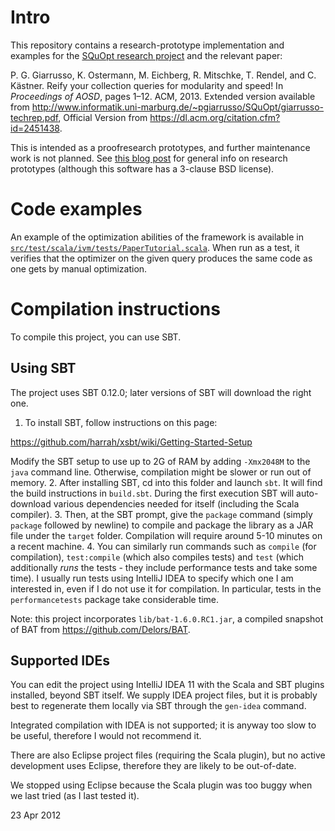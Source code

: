 # Intro

This repository contains a research-prototype implementation and examples for the [SQuOpt research project](http://www.informatik.uni-marburg.de/~pgiarrusso/SQuOpt/) and the relevant paper:

P. G. Giarrusso, K. Ostermann, M. Eichberg, R. Mitschke, T. Rendel, and C. Kästner. Reify your collection queries for modularity and speed! In *Proceedings of AOSD*, pages 1–12. ACM, 2013. Extended version available from http://www.informatik.uni-marburg.de/~pgiarrusso/SQuOpt/giarrusso-techrep.pdf, Official Version from https://dl.acm.org/citation.cfm?id=2451438.

This is intended as a proofresearch prototypes, and further maintenance work is not planned. See [this blog post](http://matt.might.net/articles/crapl/) for general info on research prototypes (although this software has a 3-clause BSD license).

# Code examples
An example of the optimization abilities of the framework is available in
[`src/test/scala/ivm/tests/PaperTutorial.scala`](src/test/scala/ivm/tests/PaperTutorial.scala). When run as a test, it verifies
that the optimizer on the given query produces the same code as one gets by
manual optimization.

# Compilation instructions
To compile this project, you can use SBT.

## Using SBT
The project uses SBT 0.12.0; later versions of SBT will download the right one.

1. To install SBT, follow instructions on this page:
  
  <https://github.com/harrah/xsbt/wiki/Getting-Started-Setup>
  
  Modify the SBT setup to use up to 2G of RAM by adding `-Xmx2048M` to the `java`
  command line. Otherwise, compilation might be slower or run out of memory.
2. After installing SBT, cd into this folder and launch `sbt`. It will find the build instructions in `build.sbt`. During the first execution SBT will auto-download various dependencies needed for itself (including the Scala compiler).
3. Then, at the SBT prompt, give the `package` command (simply `package` followed by newline) to compile and package the library as a JAR file under the `target` folder. Compilation will require around 5-10 minutes on a recent machine.
4. You can similarly run commands such as `compile` (for compilation), `test:compile` (which also compiles tests) and `test` (which additionally _runs_ the tests - they include performance tests and take some time). I usually run tests using IntelliJ IDEA to specify which one I am interested in, even if I do not use it for compilation.
In particular, tests in the `performancetests` package take considerable time.

Note: this project incorporates `lib/bat-1.6.0.RC1.jar`, a compiled snapshot of
BAT from <https://github.com/Delors/BAT>.

## Supported IDEs
You can edit the project using IntelliJ IDEA 11 with the Scala and SBT plugins
installed, beyond SBT itself. We supply IDEA project files, but it is probably
best to regenerate them locally via SBT through the `gen-idea` command.

Integrated compilation with IDEA is not supported; it is anyway too slow
to be useful, therefore I would not recommend it.

There are also Eclipse project files (requiring the Scala plugin), but no active
development uses Eclipse, therefore they are likely to be out-of-date.

We stopped using Eclipse because the Scala plugin was too buggy when we last
tried (as I last tested it).


23 Apr 2012
